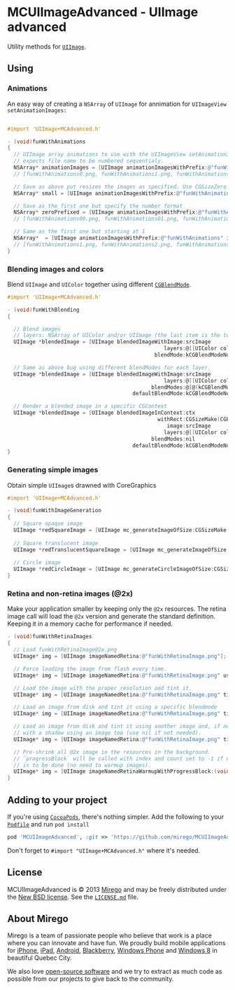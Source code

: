 # MCUIImageAdvanced - UIImage advanced

Utility methods for [`UIImage`](http://developer.apple.com/library/ios/#documentation/UIKit/Reference/UIImage_Class/Reference/Reference.html).

## Using

### Animations

An easy way of creating a `NSArray` of `UIImage` for annimation for `UIImageView` `setAnimationImages:`

```objective-c

#import 'UIImage+MCAdvanced.h'

- (void)funWithAnimations
{
  // UIImage array animations to use with the UIImageView setAnimationImages:
  // expects file name to be numbered sequentialy.
  NSArray* animationImages = [UIImage animationImagesWithPrefix:@"funWithAnimations" imageQuantity:24];
  // [funWithAnimations0.png, funWithAnimations1.png, funWithAnimations2,png, ... funWithAnimations23.png]

  // Save as above put resizes the images as specified. Use CGSizeZero for original size
  NSArray* small = [UIImage animationImagesWithPrefix:@"funWithAnimations" imageQuantity:24 resizeImages:CGSizeMake(44,44)];

  // Save as the first one but specify the number format
  NSArray* zeroPrefixed = [UIImage animationImagesWithPrefix:@"funWithAnimations" imageQuantity:24 resizeImages:CGSizeZero mask:@"%02u"];
  // [funWithAnimations00.png, funWithAnimations01.png, funWithAnimations02,png, ... funWithAnimations23.png]

  // Same as the first one but starting at 1
  NSArray*  = [UIImage animationImagesWithPrefix:@"funWithAnimations" imageQuantity:24 resizeImages:CGSizeZero mask:@"%u" startingIndex:1];
  // [funWithAnimations1.png, funWithAnimations2.png, funWithAnimations3,png, ... funWithAnimations24.png]
}
```

### Blending images and colors

Blend `UIImage` and `UIColor` together using different [`CGBlendMode`](https://developer.apple.com/library/ios/#documentation/graphicsimaging/reference/CGContext/Reference/reference.html).

```objective-c
#import 'UIImage+MCAdvanced.h'

- (void)funWithBlending
{

  // Blend images
  // layers: NSArray of UIColor and/or UIImage (the last item is the top most layer).
  UIImage *blendedImage = [UIImage blendedImageWithImage:srcImage
                                                  layers:@[[UIColor colorWithWhite:1.0 alpha:0.2]]
                                               blendMode:kCGBlendModeNormal;

  // Same as above bug using different blendModes for each layer.
  UIImage *blendedImage = [UIImage blendedImageWithImage:srcImage
                                                  layers:@[[UIColor colorWithWhite:1.0 alpha:0.2],[UIColor colorWithWhite:0.2 alpha:0.2]]
                                              blendModes:@[@(kCGBlendModeLuminosity),@(kCGBlendModeDarken)]
                                        defaultBlendMode:kCGBlendModeNormal];

  // Render a blended image in a specific CGContext
  UIImage *blendedImage = [UIImage blendedImageInContext:ctx
                                                withRect:CGSizeMake(CGBitmapContextGetWidth(ctx),CGBitmapContextGetHeight(ctx))
                                                   image:srcImage
                                                  layers:@[[UIColor colorWithWhite:1.0 alpha:0.2]]
                                              blendModes:nil
                                        defaultBlendMode:kCGBlendModeNormal];
}
```

### Generating simple images

Obtain simple `UIImage`s drawned with CoreGraphics

```objective-c
#import 'UIImage+MCAdvanced.h'

- (void)funWithImageGeneration
{
  // Square opaque image
  UIImage *redSquareImage = [UIImage mc_generateImageOfSize:CGSizeMake(100,100) color:[UIColor redcolor]];
                                                  
  // Square translucent image
  UIImage *redTranslucentSquareImage = [UIImage mc_generateImageOfSize:CGSizeMake(100,100) color:[[UIColor redcolor] colorWithAlphaComponent:0.5f] opaque:NO];
 
  // Circle image
  UIImage *redCircleImage = [UIImage mc_generateCircleImageOfSize:CGSize(100,100) color:[UIColor redcolor]];  
}
```


### Retina and non-retina images (@2x)

Make your application smaller by keeping only the `@2x` resources. The retina
image call will load the `@2x` version and generate the standard definition.
Keeping it in a memory cache for performance if needed.

```objective-c
- (void)funWithRetinaImages
{
  // Load funWithRetinaImage@2x.png
  UIImage* img = [UIImage imageNamedRetina:@"funWithRetinaImage.png"];

  // Force loading the image from flash every time.
  UIImage* img = [UIImage imageNamedRetina:@"funWithRetinaImage.png" useMemoryCache:NO];

  // Load the image with the proper resolution and tint it.
  UIImage* img = [UIImage imageNamedRetina:@"funWithRetinaImage.png" tintColor:[UIColor colorWithWhite:1.0 alpha:0.2]]

  // Load an image from disk and tint it using a specific blendmode
  UIImage* img = [UIImage imageNamedRetina:@"funWithRetinaImage.png" tintColor:[UIColor colorWithWhite:1.0 alpha:0.2] overlayBlendMode:kCGBlendModeOverlay];

  // Load an image from disk and tint it using another image and, if needed,
  // with a shadow using an image too (use nil if not needed).
  UIImage* img = [UIImage imageNamedRetina:@"funWithRetinaImage.png" tintColor:[UIColor colorWithWhite:1.0 alpha:0.2] overlayName:@"overlay.png" shadowName:nil];

  // Pre-shrink all @2x image in the resources in the background.
  // `progressBlock` will be called with index and count set to -1 if nothing
  // is to be done (no need to warmup images).
  UIImage* img = [UIImage imageNamedRetinaWarmupWithProgressBlock:(void (^)(NSString* imageName, NSUInteger index, NSUInteger count))progressBlock];
}
```

## Adding to your project

If you're using [`CocoaPods`](http://cocoapods.org/), there's nothing simpler.
Add the following to your [`Podfile`](http://docs.cocoapods.org/podfile.html)
and run `pod install`

```ruby
pod 'MCUIImageAdvanced', :git => 'https://github.com/mirego/MCUIImageAdvanced.git'
```

Don't forget to `#import "UIImage+MCAdvanced.h"` where it's needed.


## License

MCUIImageAdvanced is © 2013 [Mirego](http://www.mirego.com) and may be freely
distributed under the [New BSD license](http://opensource.org/licenses/BSD-3-Clause).
See the [`LICENSE.md`](https://github.com/mirego/MCUIImageAdvanced/blob/master/LICENSE.md) file.

## About Mirego

Mirego is a team of passionate people who believe that work is a place where you can innovate and have fun. We proudly build mobile applications for [iPhone](http://mirego.com/en/iphone-app-development/ "iPhone application development"), [iPad](http://mirego.com/en/ipad-app-development/ "iPad application development"), [Android](http://mirego.com/en/android-app-development/ "Android application development"), [Blackberry](http://mirego.com/en/blackberry-app-development/ "Blackberry application development"), [Windows Phone](http://mirego.com/en/windows-phone-app-development/ "Windows Phone application development") and [Windows 8](http://mirego.com/en/windows-8-app-development/ "Windows 8 application development") in beautiful Quebec City.

We also love [open-source software](http://open.mirego.com/) and we try to extract as much code as possible from our projects to give back to the community.
